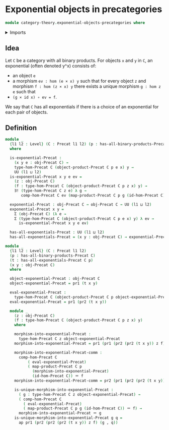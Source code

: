 # Exponential objects in precategories

```agda
module category-theory.exponential-objects-precategories where
```

<details><summary>Imports</summary>

```agda
open import category-theory.precategories
open import category-theory.products-precategories

open import foundation.dependent-pair-types
open import foundation.unique-existence
open import foundation.universe-levels

open import foundation-core.identity-types
```

</details>

## Idea

Let `C` be a category with all binary products. For objects `x` and `y` in `C`,
an exponential (often denoted y^x) consists of:

- an object `e`
- a morphism `ev : hom (e × x) y` such that for every object `z` and morphism
  `f : hom (z × x) y` there exists a unique morphism `g : hom z e` such that
- `(g × id x) ∘ ev = f`.

We say that `C` has all exponentials if there is a choice of an exponential for
each pair of objects.

## Definition

```agda
module _
  {l1 l2 : Level} (C : Precat l1 l2) (p : has-all-binary-products-Precat C)
  where

  is-exponential-Precat :
    (x y e : obj-Precat C) →
    type-hom-Precat C (object-product-Precat C p e x) y →
    UU (l1 ⊔ l2)
  is-exponential-Precat x y e ev =
    (z : obj-Precat C)
    (f : type-hom-Precat C (object-product-Precat C p z x) y) →
    ∃! (type-hom-Precat C z e) λ g →
       comp-hom-Precat C ev (map-product-Precat C p g (id-hom-Precat C)) ＝ f

  exponential-Precat : obj-Precat C → obj-Precat C → UU (l1 ⊔ l2)
  exponential-Precat x y =
    Σ (obj-Precat C) (λ e →
    Σ (type-hom-Precat C (object-product-Precat C p e x) y) λ ev →
      is-exponential-Precat x y e ev)

  has-all-exponentials-Precat : UU (l1 ⊔ l2)
  has-all-exponentials-Precat = (x y : obj-Precat C) → exponential-Precat x y

module _
  {l1 l2 : Level} (C : Precat l1 l2)
  (p : has-all-binary-products-Precat C)
  (t : has-all-exponentials-Precat C p)
  (x y : obj-Precat C)
  where

  object-exponential-Precat : obj-Precat C
  object-exponential-Precat = pr1 (t x y)

  eval-exponential-Precat :
    type-hom-Precat C (object-product-Precat C p object-exponential-Precat x) y
  eval-exponential-Precat = pr1 (pr2 (t x y))

  module _
    (z : obj-Precat C)
    (f : type-hom-Precat C (object-product-Precat C p z x) y)
    where

    morphism-into-exponential-Precat :
      type-hom-Precat C z object-exponential-Precat
    morphism-into-exponential-Precat = pr1 (pr1 (pr2 (pr2 (t x y)) z f))

    morphism-into-exponential-Precat-comm :
      comp-hom-Precat C
          ( eval-exponential-Precat)
          ( map-product-Precat C p
            (morphism-into-exponential-Precat)
            (id-hom-Precat C)) ＝ f
    morphism-into-exponential-Precat-comm = pr2 (pr1 (pr2 (pr2 (t x y)) z f))

    is-unique-morphism-into-exponential-Precat :
      ( g : type-hom-Precat C z object-exponential-Precat) →
      ( comp-hom-Precat C
        ( eval-exponential-Precat)
        ( map-product-Precat C p g (id-hom-Precat C)) ＝ f) →
      morphism-into-exponential-Precat ＝ g
    is-unique-morphism-into-exponential-Precat g q =
      ap pr1 (pr2 (pr2 (pr2 (t x y)) z f) (g , q))
```
